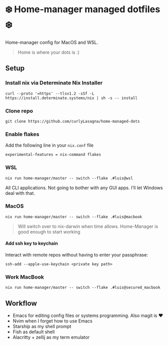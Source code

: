 # ❄️ Home-manager managed dotfiles ❄️

Home-manager config for MacOS and WSL. 
> Home is where your dots is :)

## Setup

### Install nix via Determinate Nix Installer

`curl --proto '=https' --tlsv1.2 -sSf -L https://install.determinate.systems/nix | sh -s -- install`

### Clone repo

`git clone https://github.com/curlyLasagna/home-managed-dots`

### Enable flakes

Add the following line in your `nix.conf` file

`experimental-features = nix-command flakes`

### WSL

`nix run home-manager/master -- switch --flake .#luis@wsl`

All CLI applications. Not going to bother with any GUI apps. I'll let Windows deal with that.

### MacOS

`nix run home-manager/master -- switch --flake .#luis@macbook`

> Will switch over to nix-darwin when time allows.
> Home-Manager is good enough to start working

#### Add ssh key to keychain

Interact with remote repos without having to enter your passphrase:

`ssh-add --apple-use-keychain <private key path>`

### Work MacBook

`nix run home-manager/master -- switch --flake .#luis@secured_macbook`

## Workflow

- Emacs for editing config files or systems programming. Also magit is ❤️
- Nvim when I forget how to use Emacs
- Starship as my shell prompt
- Fish as default shell
- Alacritty + zellij as my term emulator

